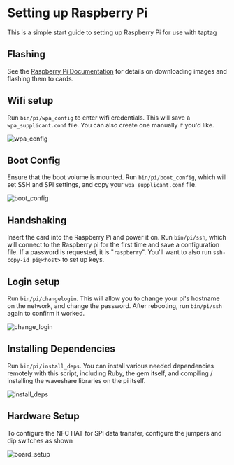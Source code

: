 # Setting up Raspberry Pi

This is a simple start guide to setting up Raspberry Pi for use with taptag

## Flashing

See the [Raspberry Pi Documentation](https://www.raspberrypi.org/documentation/installation/installing-images/README.md) for details on downloading images and flashing them to cards.

## Wifi setup

Run `bin/pi/wpa_config` to enter wifi credentials. This will save a `wpa_supplicant.conf` file. You can also create one manually if you'd like.

![wpa_config](https://justinp-io-production.s3.amazonaws.com/store/36c56b2414c134c7b0425b4b9307542f.png)

## Boot Config

Ensure that the boot volume is mounted. Run `bin/pi/boot_config`, which will set SSH and SPI settings, and copy your `wpa_supplicant.conf` file.

![boot_config](https://justinp-io-production.s3.amazonaws.com/store/587730ee4e834e015d87e197713c71eb.png)

## Handshaking

Insert the card into the Raspberry Pi and power it on. Run `bin/pi/ssh`, which will connect to the Raspberry pi for the first time and save a configuration file. If a password is requested, it is "`raspberry`". You'll want to also run `ssh-copy-id pi@<host>` to set up keys.

## Login setup

Run `bin/pi/changelogin`. This will allow you to change your pi's hostname on the network, and change the password. After rebooting, run `bin/pi/ssh` again to confirm it worked.

![change_login](https://justinp-io-production.s3.amazonaws.com/store/3247b228c980d4bac903c56305312bd7.png)

## Installing Dependencies

Run `bin/pi/install_deps`. You can install various needed dependencies remotely with this script, including Ruby, the gem itself, and compiling / installing the waveshare libraries on the pi itself.

![install_deps](https://justinp-io-production.s3.amazonaws.com/store/a2dc20e678ae2d9614f4b64f5ea90f9e.png)

## Hardware Setup

To configure the NFC HAT for SPI data transfer, configure the jumpers and dip switches as shown

![board_setup](https://www.waveshare.com/w/upload/e/ea/PN532_NFC_HAT-2.jpg)